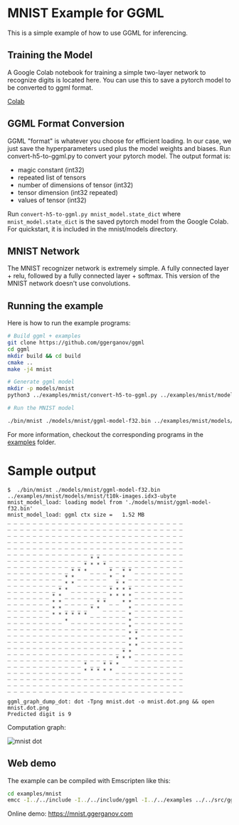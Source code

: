 # MNIST Example for GGML

This is a simple example of how to use GGML for inferencing.

## Training the Model

A Google Colab notebook for training a simple two-layer network to recognize digits is located here. You can
use this to save a pytorch model to be converted to ggml format.

[Colab](https://colab.research.google.com/drive/12n_8VNJnolBnX5dVS0HNWubnOjyEaFSb?usp=sharing)


## GGML Format Conversion

GGML "format" is whatever you choose for efficient loading. In our case, we just save the hyperparameters used
plus the model weights and biases. Run convert-h5-to-ggml.py to convert your pytorch model. The output format is:

- magic constant (int32)
- repeated list of tensors
- number of dimensions of tensor (int32)
- tensor dimension (int32 repeated)
- values of tensor (int32)

Run ```convert-h5-to-ggml.py mnist_model.state_dict``` where `mnist_model.state_dict` is the saved pytorch model from the Google Colab. For
quickstart, it is included in the mnist/models directory.

## MNIST Network

The MNIST recognizer network is extremely simple. A fully connected layer + relu, followed by a fully connected layer + softmax. This
version of the MNIST network doesn't use convolutions.

## Running the example

Here is how to run the example programs:

```bash
# Build ggml + examples
git clone https://github.com/ggerganov/ggml
cd ggml
mkdir build && cd build
cmake ..
make -j4 mnist

# Generate ggml model
mkdir -p models/mnist
python3 ../examples/mnist/convert-h5-to-ggml.py ../examples/mnist/models/mnist/mnist_model.state_dict

# Run the MNIST model

./bin/mnist ./models/mnist/ggml-model-f32.bin ../examples/mnist/models/mnist/t10k-images.idx3-ubyte
```

For more information, checkout the corresponding programs in the [examples](examples) folder.

# Sample output


```
$  ./bin/mnist ./models/mnist/ggml-model-f32.bin ../examples/mnist/models/mnist/t10k-images.idx3-ubyte
mnist_model_load: loading model from './models/mnist/ggml-model-f32.bin'
mnist_model_load: ggml ctx size =   1.52 MB
_ _ _ _ _ _ _ _ _ _ _ _ _ _ _ _ _ _ _ _ _ _ _ _ _ _ _ _
_ _ _ _ _ _ _ _ _ _ _ _ _ _ _ _ _ _ _ _ _ _ _ _ _ _ _ _
_ _ _ _ _ _ _ _ _ _ _ _ _ _ _ _ _ _ _ _ _ _ _ _ _ _ _ _
_ _ _ _ _ _ _ _ _ _ _ _ _ _ _ _ _ _ _ _ _ _ _ _ _ _ _ _
_ _ _ _ _ _ _ _ _ _ _ _ _ _ _ _ _ _ _ _ _ _ _ _ _ _ _ _
_ _ _ _ _ _ _ _ _ _ _ _ _ _ _ _ _ _ _ _ _ _ _ _ _ _ _ _
_ _ _ _ _ _ _ _ _ _ _ _ _ * * _ _ _ _ _ _ _ _ _ _ _ _ _
_ _ _ _ _ _ _ _ _ _ _ _ * * * * _ _ _ _ _ _ _ _ _ _ _ _
_ _ _ _ _ _ _ _ _ _ * * * _ _ _ * _ * * _ _ _ _ _ _ _ _
_ _ _ _ _ _ _ _ _ * * _ _ _ _ _ * _ * _ _ _ _ _ _ _ _ _
_ _ _ _ _ _ _ _ _ * * _ _ _ _ _ _ * * _ _ _ _ _ _ _ _ _
_ _ _ _ _ _ _ _ * * _ _ _ _ _ _ * * * * _ _ _ _ _ _ _ _
_ _ _ _ _ _ _ * * _ _ _ _ _ _ _ * * * * _ _ _ _ _ _ _ _
_ _ _ _ _ _ _ * * _ _ _ _ _ * * _ _ * * _ _ _ _ _ _ _ _
_ _ _ _ _ _ _ * * _ _ _ _ * * _ _ _ _ * _ _ _ _ _ _ _ _
_ _ _ _ _ _ _ * * * * * * _ _ _ _ _ _ * _ _ _ _ _ _ _ _
_ _ _ _ _ _ _ _ _ * _ _ _ _ _ _ _ _ _ * _ _ _ _ _ _ _ _
_ _ _ _ _ _ _ _ _ _ _ _ _ _ _ _ _ _ _ * _ _ _ _ _ _ _ _
_ _ _ _ _ _ _ _ _ _ _ _ _ _ _ _ _ _ _ * * _ _ _ _ _ _ _
_ _ _ _ _ _ _ _ _ _ _ _ _ _ _ _ _ _ _ * * _ _ _ _ _ _ _
_ _ _ _ _ _ _ _ _ _ _ _ _ _ _ _ _ _ _ * * _ _ _ _ _ _ _
_ _ _ _ _ _ _ _ _ _ _ _ _ _ _ _ _ _ * * _ _ _ _ _ _ _ _
_ _ _ _ _ _ _ _ _ _ _ _ _ _ _ _ _ * * * _ _ _ _ _ _ _ _
_ _ _ _ _ _ _ _ _ _ _ _ * _ _ * * * _ _ _ _ _ _ _ _ _ _
_ _ _ _ _ _ _ _ _ _ _ _ * * * * * _ _ _ _ _ _ _ _ _ _ _
_ _ _ _ _ _ _ _ _ _ _ _ _ _ _ _ _ _ _ _ _ _ _ _ _ _ _ _
_ _ _ _ _ _ _ _ _ _ _ _ _ _ _ _ _ _ _ _ _ _ _ _ _ _ _ _
_ _ _ _ _ _ _ _ _ _ _ _ _ _ _ _ _ _ _ _ _ _ _ _ _ _ _ _

ggml_graph_dump_dot: dot -Tpng mnist.dot -o mnist.dot.png && open mnist.dot.png
Predicted digit is 9
```

Computation graph:

![mnist dot](https://user-images.githubusercontent.com/1991296/231882071-84e29d53-b226-4d73-bdc2-5bd6dcb7efd1.png)


## Web demo

The example can be compiled with Emscripten like this:

```bash
cd examples/mnist
emcc -I../../include -I../../include/ggml -I../../examples ../../src/ggml.c main.cpp -o web/mnist.js -s EXPORTED_FUNCTIONS='["_wasm_eval","_wasm_random_digit","_malloc","_free"]' -s EXPORTED_RUNTIME_METHODS='["ccall"]' -s ALLOW_MEMORY_GROWTH=1 --preload-file models/mnist
```

Online demo: https://mnist.ggerganov.com

